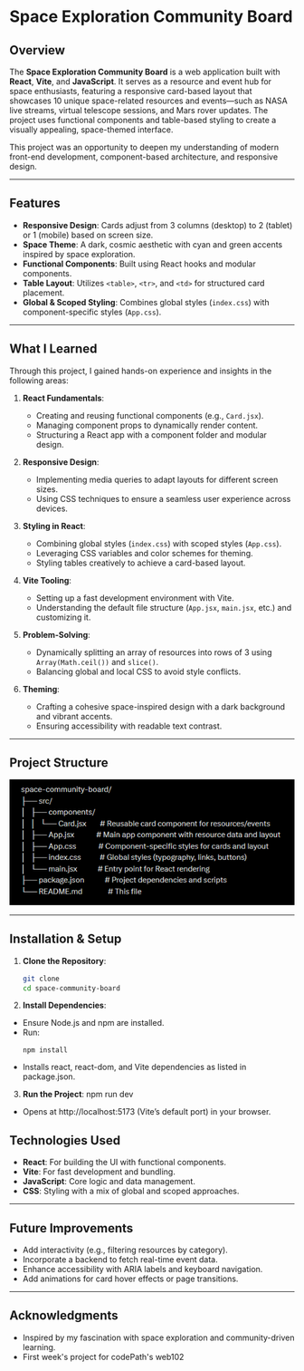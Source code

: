 # Space Exploration Community Board

## Overview
The **Space Exploration Community Board** is a web application built with **React**, **Vite**, and **JavaScript**. It serves as a resource and event hub for space enthusiasts, featuring a responsive card-based layout that showcases 10 unique space-related resources and events—such as NASA live streams, virtual telescope sessions, and Mars rover updates. The project uses functional components and table-based styling to create a visually appealing, space-themed interface.

This project was an opportunity to deepen my understanding of modern front-end development, component-based architecture, and responsive design.

---

## Features
- **Responsive Design**: Cards adjust from 3 columns (desktop) to 2 (tablet) or 1 (mobile) based on screen size.
- **Space Theme**: A dark, cosmic aesthetic with cyan and green accents inspired by space exploration.
- **Functional Components**: Built using React hooks and modular components.
- **Table Layout**: Utilizes `<table>`, `<tr>`, and `<td>` for structured card placement.
- **Global & Scoped Styling**: Combines global styles (`index.css`) with component-specific styles (`App.css`).

---

## What I Learned
Through this project, I gained hands-on experience and insights in the following areas:

1. **React Fundamentals**:
   - Creating and reusing functional components (e.g., `Card.jsx`).
   - Managing component props to dynamically render content.
   - Structuring a React app with a component folder and modular design.

2. **Responsive Design**:
   - Implementing media queries to adapt layouts for different screen sizes.
   - Using CSS techniques to ensure a seamless user experience across devices.

3. **Styling in React**:
   - Combining global styles (`index.css`) with scoped styles (`App.css`).
   - Leveraging CSS variables and color schemes for theming.
   - Styling tables creatively to achieve a card-based layout.

4. **Vite Tooling**:
   - Setting up a fast development environment with Vite.
   - Understanding the default file structure (`App.jsx`, `main.jsx`, etc.) and customizing it.

5. **Problem-Solving**:
   - Dynamically splitting an array of resources into rows of 3 using `Array(Math.ceil())` and `slice()`.
   - Balancing global and local CSS to avoid style conflicts.

6. **Theming**:
   - Crafting a cohesive space-inspired design with a dark background and vibrant accents.
   - Ensuring accessibility with readable text contrast.

---

## Project Structure

![Structure of the project](projectStructure.png)

---

## Installation & Setup
1. **Clone the Repository**:
   ```bash
   git clone 
   cd space-community-board

2. **Install Dependencies**:
- Ensure Node.js and npm are installed.
- Run:
  ```
  npm install
  ```
- Installs react, react-dom, and Vite dependencies as listed in package.json.

3. **Run the Project**:
npm run dev

- Opens at http://localhost:5173 (Vite’s default port) in your browser.

## Technologies Used
- **React**: For building the UI with functional components.
- **Vite**: For fast development and bundling.
- **JavaScript**: Core logic and data management.
- **CSS**: Styling with a mix of global and scoped approaches.

---
## Future Improvements
- Add interactivity (e.g., filtering resources by category).
- Incorporate a backend to fetch real-time event data.
- Enhance accessibility with ARIA labels and keyboard navigation.
- Add animations for card hover effects or page transitions.

---

## Acknowledgments
- Inspired by my fascination with space exploration and community-driven learning.
- First week's project for codePath's web102

